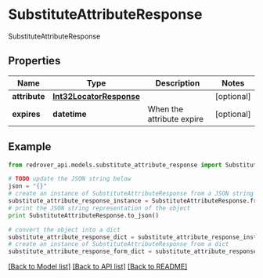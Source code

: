 # SubstituteAttributeResponse

SubstituteAttributeResponse

## Properties
Name | Type | Description | Notes
------------ | ------------- | ------------- | -------------
**attribute** | [**Int32LocatorResponse**](Int32LocatorResponse.md) |  | [optional] 
**expires** | **datetime** | When the attribute expire | [optional] 

## Example

```python
from redrover_api.models.substitute_attribute_response import SubstituteAttributeResponse

# TODO update the JSON string below
json = "{}"
# create an instance of SubstituteAttributeResponse from a JSON string
substitute_attribute_response_instance = SubstituteAttributeResponse.from_json(json)
# print the JSON string representation of the object
print SubstituteAttributeResponse.to_json()

# convert the object into a dict
substitute_attribute_response_dict = substitute_attribute_response_instance.to_dict()
# create an instance of SubstituteAttributeResponse from a dict
substitute_attribute_response_form_dict = substitute_attribute_response.from_dict(substitute_attribute_response_dict)
```
[[Back to Model list]](../README.md#documentation-for-models) [[Back to API list]](../README.md#documentation-for-api-endpoints) [[Back to README]](../README.md)



